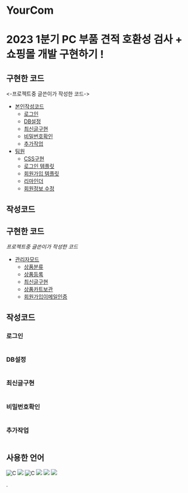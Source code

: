 # YourCom
# 2023 1분기 PC 부품 견적 호환성 검사 + 쇼핑몰 개발 구현하기 !



## 구현한 코드

<-프로젝트중 글쓴이가 작성한 코드->

- [본인작성코드](#작성코드)
  - [로그인](#로그인)
  - [DB설정](#DB설정)
  - [최신글구현](#최신글구현)
  - [비밀번호확인](#비밀번호확인)
  - [추가작업](#추가작업)
- [팀원](#sections)
  - [CSS구현](#title)
  - [로그인 템플릿](#banner)
  - [회원가입 템플릿](#banner)
  - [리마인더](#banner)
  - [회원정보 수정](#banner)
## 작성코드

## 구현한 코드

_프로젝트중 글쓴이가 작성한 코드_

- [관리자모드](#관리자모드)
  - [상품분류](#상품분류)
  - [상품등록](#상품등록)
  - [최신글구현](#최신글구현)
  - [상품카트보관](#상품카트보관)
  - [회원가입이메일인증](#이메일인증)
  
## 작성코드
### 로그인
```markdown

```
### DB설정
```markdown

```

### 최신글구현

```markdown

```
### 비밀번호확인
```markdown

```
### 추가작업
```markdown

```
## 사용한 언어
 <img alt="C" src="https://img.shields.io/badge/Spring-6DB33F?style=for-the-badge&logo=Spring&logoColor=white"/>
  <img src="https://img.shields.io/badge/Mysql-E6B91E?style=for-the-badge&logo=MySql&logoColor=white"/></a>
 <img alt="C" src ="https://img.shields.io/badge/JavaScript-F7DF1E.svg?&style=for-the-badge&logo=JAVASCRIPT&logoColor=white"/>
<img src="https://img.shields.io/badge/Springboot-6DB33F?style=for-the-badge&logo=Springboot&logoColor=white"/></a>
<img src="https://img.shields.io/badge/Java-007396?style=for-the-badge&logo=Javat&logoColor=white"/></a>
<img src="https://img.shields.io/badge/Springsecurity-6DB33F?style=for-the-badge&logo=Springsecurity&logoColor=white">
 
.
